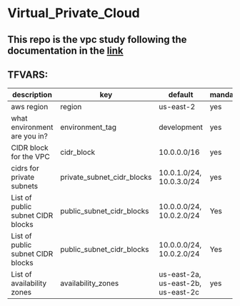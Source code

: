 # Virtual_Private_Cloud

## This repo is the vpc study following the documentation in the [link](https://www.howtoforge.com/create-a-vpc-on-aws-using-terraform/)

## TFVARS:

|description| key | default |mandatory |
|-----------|-----|-------|---------|
|  aws region         | region    |   us-east-2    |     yes      |
| what environment are you in? | environment_tag| development| yes|
| CIDR block for the VPC | cidr_block | 10.0.0.0/16 | yes |
| cidrs for private subnets | private_subnet_cidr_blocks | 10.0.1.0/24, 10.0.3.0/24 | yes |
| List of public subnet CIDR blocks | public_subnet_cidr_blocks | 10.0.0.0/24, 10.0.2.0/24 | Yes |
| List of public subnet CIDR blocks | public_subnet_cidr_blocks | 10.0.0.0/24, 10.0.2.0/24 | Yes |
| List of availability zones | availability_zones | us-east-2a, us-east-2b, us-east-2c | yes |
